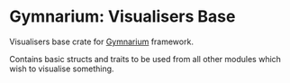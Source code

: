 # Gymnarium: Visualisers Base

Visualisers base crate for [Gymnarium](https://github.com/tiquthon/gymnarium) framework.

Contains basic structs and traits to be used from all other modules which wish to visualise something.
